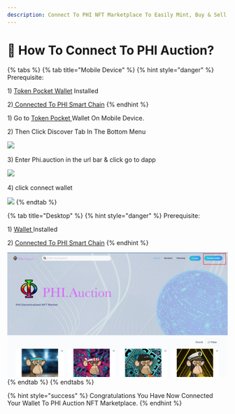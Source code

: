 ```yaml
---
description: Connect To PHI NFT Marketplace To Easily Mint, Buy & Sell.
---
```


# 🔌 How To Connect To PHI Auction?

{% tabs %}
{% tab title="Mobile Device" %}
{% hint style="danger" %}
Prerequisite:&#x20;

1\) [Token Pocket Wallet](../../use-phi-smart-chain/compatible-wallets/create-smart-chain-wallet/additional-wallets-setup/token-pocket-setup.md) Installed

2\)[ Connected To PHI Smart Chain](../../use-phi-smart-chain/compatible-wallets/create-smart-chain-wallet/additional-wallets-setup/token-pocket-setup.md)
{% endhint %}

1\) Go to [Token Pocket ](../../use-phi-smart-chain/compatible-wallets/create-smart-chain-wallet/additional-wallets-setup/token-pocket-setup.md)Wallet On Mobile Device.

2\) Then Click Discover Tab In The Bottom Menu

![](<../../.gitbook/assets/IMG\_31B67C9812BC-1 (1).jpeg>)

3\) Enter Phi.auction in the url bar & click go to dapp

![](../../.gitbook/assets/IMG\_4558.jpg)

4\) click connect wallet

![](../../.gitbook/assets/IMG\_4559.jpg)
{% endtab %}

{% tab title="Desktop" %}
{% hint style="danger" %}
Prerequisite:&#x20;

1\) [Wallet ](../../use-phi-smart-chain/compatible-wallets/)Installed

2\) [Connected To PHI Smart Chain](../../use-phi-smart-chain/compatible-wallets/create-smart-chain-wallet/additional-wallets-setup/)
{% endhint %}

![Click Connect In The Top Right Hand Corner Of Your Screen](<../../.gitbook/assets/Screen Shot 2022-06-02 at 11.17.28 AM.png>)
{% endtab %}
{% endtabs %}

{% hint style="success" %}
Congratulations You Have Now Connected Your Wallet To PHI Auction NFT Marketplace.&#x20;
{% endhint %}
